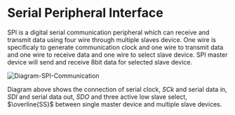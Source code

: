#  Serial Peripheral Interface

SPI is a digital serial communication peripheral which can receive and transmit data using four wire through multiple slaves device. One wire is specificaly to generate communication clock and one wire to transmit data and one wire to receive data and one wire to select slave device. SPI master device will send and receive 8bit data for selected slave device.
<br/>

![Diagram-SPI-Communication](https://github.com/user-attachments/assets/f99ac7a5-eccf-4883-8186-f20bf76376c3)
<br/>

Diagram above shows the connection of serial clock, $SCk$ and serial data in, $SDI$ and serial data out, $SDO$ and three active low slave select, $\overline{SS}$ between single master device and multiple slave devices.
<br/>

<br/>
